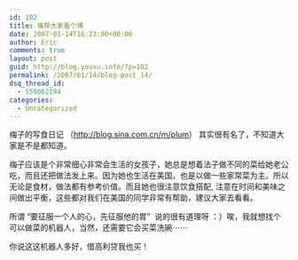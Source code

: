 ```yaml
---
id: 102
title: 推荐大家看个博
date: 2007-01-14T16:23:00+00:00
author: Eric
comments: true
layout: post
guid: http://blog.youxu.info/?p=102
permalink: /2007/01/14/blog-post_14/
dsq_thread_id:
  - 559062194
categories:
  - Uncategorized
---
```

梅子的写食日记 （<http://blog.sina.com.cn/m/plum>） 其实很有名了，不知道大家是不是都知道。

梅子应该是个非常细心非常会生活的女孩子，她总是想着法子做不同的菜给她老公吃，而且还把做法发上来。因为她也生活在美国，也是以做一些家常菜为主。所以无论是食材，做法都有参考价值。而且她也很注意饮食搭配, 注意在时间和美味之间做出平衡，这些都对我们在美国的同学非常有帮助，建议大家去看看。 

所谓 &#8220;要征服一个人的心，先征服他的胃&#8221;&nbsp; 说的很有道理呀 ：）唉，我就想找个可以做菜的机器人，当然，还需要它会买菜洗碗⋯⋯
  
你说这这机器人多好，借高利贷我也买！